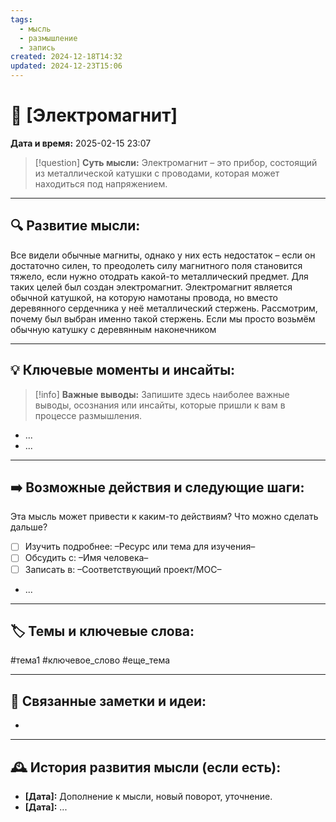 ```yaml
---
tags:
  - мысль
  - размышление
  - запись
created: 2024-12-18T14:32
updated: 2024-12-23T15:06
---
```


# 💭  [Электромагнит]

**Дата и время:** 2025-02-15 23:07

> [!question] **Суть мысли:**
> Электромагнит – это прибор, состоящий из металлической катушки с проводами, которая может находиться под напряжением.

---

## 🔍 Развитие мысли:

Все видели обычные магниты, однако у них есть недостаток – если он достаточно силен, то преодолеть силу магнитного поля становится тяжело, если нужно отодрать какой-то металлический предмет. Для таких целей был создан электромагнит.
Электромагнит является обычной катушкой, на которую намотаны провода, но вместо деревянного сердечника у неё металлический стержень. Рассмотрим, почему был выбран именно такой стержень.
Если мы просто возьмём обычную катушку с деревянным наконечником

---

## 💡 Ключевые моменты и инсайты:

> [!info] **Важные выводы:**
> Запишите здесь наиболее важные выводы, осознания или инсайты, которые пришли к вам в процессе размышления.

- ...
- ...

---

## ➡️ Возможные действия и следующие шаги:

Эта мысль может привести к каким-то действиям? Что можно сделать дальше?

- [ ] Изучить подробнее: –Ресурс или тема для изучения–
- [ ] Обсудить с: –Имя человека–
- [ ] Записать в: –Соответствующий проект/MOC–
- ...

---

## 🏷️ Темы и ключевые слова:

#тема1 #ключевое_слово #еще_тема

---

## 🔄 Связанные заметки и идеи:

- 

---

## 🕰️ История развития мысли (если есть):

* **[Дата]:**  Дополнение к мысли, новый поворот, уточнение.
* **[Дата]:**  ...